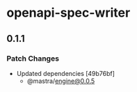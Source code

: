 # openapi-spec-writer

## 0.1.1

### Patch Changes

- Updated dependencies [49b76bf]
  - @mastra/engine@0.0.5
